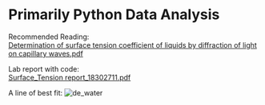 # Primarily Python Data Analysis  
Recommended Reading:  
[Determination of surface tension coefficient of liquids by diffraction of light on capillary waves.pdf](https://github.com/LukeKilmartin/Advanced-Labs-II/files/11876135/Determination.of.surface.tension.coefficient.of.liquids.by.diffraction.of.light.on.capillary.waves.pdf)

Lab report with code:  
[Surface_Tension report_18302711.pdf](https://github.com/LukeKilmartin/Advanced-Labs-II/files/11876137/Surface_Tension.report_18302711.pdf)

A line of best fit:
![de_water](https://github.com/LukeKilmartin/Advanced-Labs-II/assets/60202810/92675213-114e-4c1a-8e04-2fd963dbac27)
